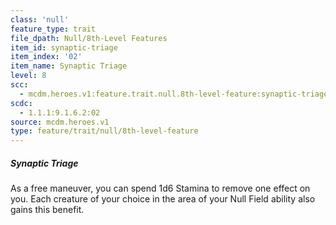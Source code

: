 ```yaml
---
class: 'null'
feature_type: trait
file_dpath: Null/8th-Level Features
item_id: synaptic-triage
item_index: '02'
item_name: Synaptic Triage
level: 8
scc:
  - mcdm.heroes.v1:feature.trait.null.8th-level-feature:synaptic-triage
scdc:
  - 1.1.1:9.1.6.2:02
source: mcdm.heroes.v1
type: feature/trait/null/8th-level-feature
---
```


##### Synaptic Triage

As a free maneuver, you can spend 1d6 Stamina to remove one effect on you. Each creature of your choice in the area of your Null Field ability also gains this benefit.

